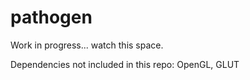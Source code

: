 pathogen
========

Work in progress... watch this space.

Dependencies not included in this repo: OpenGL, GLUT

